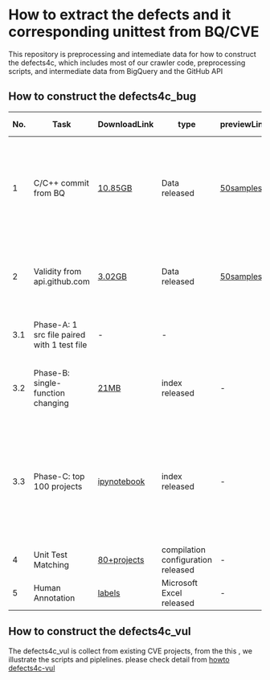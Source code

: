 # How to extract the defects and it corresponding unittest from BQ/CVE 

This repository is preprocessing and intemediate data for how to construct the defects4c, which includes most of our crawler code, preprocessing scripts, and intermediate data from BigQuery and the GitHub API

## How to construct the defects4c_bug

|No.|Task|DownloadLink|type| previewLink|Size of commits|Drop Rate|Description 
|-|--|--|--|--|--|--|----|
|1|C/C++ commit from BQ| [ 10.85GB ](https://drive.google.com/file/d/1Wk0UoyoAAzR5A-yEQOp-WpMAx0EXFAi6/view?usp=sharing)| Data released | [50samples](https://drive.google.com/file/d/1YcLUpyN2xa6IA-I8jQv03BDE-MQnoPI3/view?usp=sharing) |38M |- | Time-range 2015-2023; high-star>200; Top 500 projects; Keywords filter; |
|2|Validity from api.github.com | [3.02GB](https://drive.google.com/file/d/1fu_ZQtei6v9ZWL0nhDor1TT7BFwf8tMp/view?usp=drive_link) | Data released| [50samples](https://drive.google.com/drive/folders/1uMfv_VTdtzTmHZ5LAZQY2CXTzlG2LWR_?usp=drive_link)|9M| 76%| Both bug and patch commits are validated. eg: is-activate  |
|3.1|Phase-A: 1 src file paired with 1 test file| - |  - | | |src endswith “c/cpp/cc/hpp/h” and  test path contains “test”  |
|3.2|Phase-B: single-function changing| [21MB](https://drive.google.com/file/d/1aSfCgD-XQvntFqJUdWS0dB6EtqOa2cx5/view?usp=sharing) | index released| - | A+B: ~76K |  91.6% |The changing in src file only happened in single function. 
|3.3|Phase-C: top 100 projects| [ipynotebook](https://github.com/defects4c/howto_prepare_defects4c/blob/master/defects4c_bug/step3.3_selected_interest/select_top100_projects.ipynb) | index released | - | top 100 repos almost  21K commits|72.4% |Rank the top projects by commit size and select the top 100 repositories for manually configuring the compile flags
|4 |Unit Test Matching | [80+projects](https://github.com/defects4c/howto_prepare_defects4c/tree/master/defects4c_bug/step4_UT_matching) | compilation configuration released | - |3785 |91.3% |Paper Section 3.2 |
|5 |Human Annotation | [labels](https://github.com/defects4c/howto_prepare_defects4c/tree/master/defects4c_bug/step5_human_labeling)| Microsoft Excel released  | - |248 |93.4% |Paper Section 3.3 |



## How to construct the defects4c_vul

The defects4c_vul is collect from existing CVE projects, from the this , we illustrate the scripts and piplelines. please check detail from [howto defects4c-vul ](https://github.com/defects4c/howto_prepare_defects4c/tree/master/defects4c_vul)

